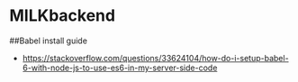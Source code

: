 # MILKbackend

##Babel install guide
- https://stackoverflow.com/questions/33624104/how-do-i-setup-babel-6-with-node-js-to-use-es6-in-my-server-side-code
